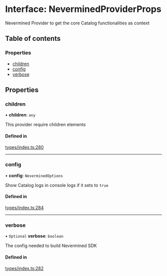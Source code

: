 # Interface: NeverminedProviderProps

Nevermined Provider to get the core Catalog functionalities as context

## Table of contents

### Properties

- [children](NeverminedProviderProps.md#children)
- [config](NeverminedProviderProps.md#config)
- [verbose](NeverminedProviderProps.md#verbose)

## Properties

### children

• **children**: `any`

This provider require children elements

#### Defined in

[types/index.ts:280](https://github.com/nevermined-io/components-catalog/blob/b886bce/catalog/src/types/index.ts#L280)

___

### config

• **config**: `NeverminedOptions`

Show Catalog logs in console logs if it sets to `true`

#### Defined in

[types/index.ts:284](https://github.com/nevermined-io/components-catalog/blob/b886bce/catalog/src/types/index.ts#L284)

___

### verbose

• `Optional` **verbose**: `boolean`

The config needed to build Nevermined SDK

#### Defined in

[types/index.ts:282](https://github.com/nevermined-io/components-catalog/blob/b886bce/catalog/src/types/index.ts#L282)
